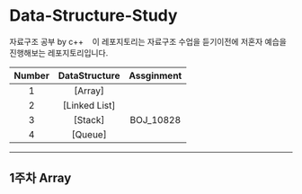 # Data-Structure-Study
자료구조 공부 by c++
&nbsp;&nbsp; 
이 레포지토리는 자료구조 수업을 듣기이전에 저혼자 예습을 진행해보는 레포지토리입니다.


|Number|DataStructure|Assginment|
|:---:|:---:|:---:|
|1|[Array]
|2|[Linked List]
|3|[Stack]|BOJ_10828|
|4|[Queue]

---
## 1주차 Array

